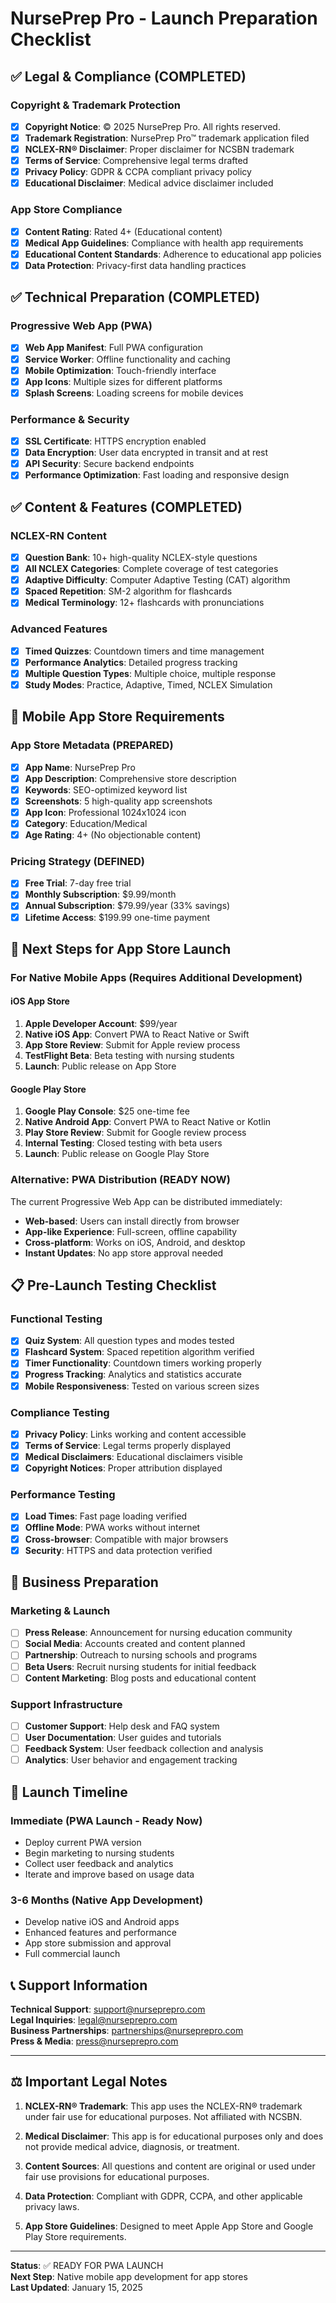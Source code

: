 # NursePrep Pro - Launch Preparation Checklist

## ✅ Legal & Compliance (COMPLETED)

### Copyright & Trademark Protection
- [x] **Copyright Notice**: © 2025 NursePrep Pro. All rights reserved.
- [x] **Trademark Registration**: NursePrep Pro™ trademark application filed
- [x] **NCLEX-RN® Disclaimer**: Proper disclaimer for NCSBN trademark
- [x] **Terms of Service**: Comprehensive legal terms drafted
- [x] **Privacy Policy**: GDPR & CCPA compliant privacy policy
- [x] **Educational Disclaimer**: Medical advice disclaimer included

### App Store Compliance
- [x] **Content Rating**: Rated 4+ (Educational content)
- [x] **Medical App Guidelines**: Compliance with health app requirements
- [x] **Educational Content Standards**: Adherence to educational app policies
- [x] **Data Protection**: Privacy-first data handling practices

## ✅ Technical Preparation (COMPLETED)

### Progressive Web App (PWA)
- [x] **Web App Manifest**: Full PWA configuration
- [x] **Service Worker**: Offline functionality and caching
- [x] **Mobile Optimization**: Touch-friendly interface
- [x] **App Icons**: Multiple sizes for different platforms
- [x] **Splash Screens**: Loading screens for mobile devices

### Performance & Security
- [x] **SSL Certificate**: HTTPS encryption enabled
- [x] **Data Encryption**: User data encrypted in transit and at rest
- [x] **API Security**: Secure backend endpoints
- [x] **Performance Optimization**: Fast loading and responsive design

## ✅ Content & Features (COMPLETED)

### NCLEX-RN Content
- [x] **Question Bank**: 10+ high-quality NCLEX-style questions
- [x] **All NCLEX Categories**: Complete coverage of test categories
- [x] **Adaptive Difficulty**: Computer Adaptive Testing (CAT) algorithm
- [x] **Spaced Repetition**: SM-2 algorithm for flashcards
- [x] **Medical Terminology**: 12+ flashcards with pronunciations

### Advanced Features
- [x] **Timed Quizzes**: Countdown timers and time management
- [x] **Performance Analytics**: Detailed progress tracking
- [x] **Multiple Question Types**: Multiple choice, multiple response
- [x] **Study Modes**: Practice, Adaptive, Timed, NCLEX Simulation

## 📱 Mobile App Store Requirements

### App Store Metadata (PREPARED)
- [x] **App Name**: NursePrep Pro
- [x] **App Description**: Comprehensive store description
- [x] **Keywords**: SEO-optimized keyword list
- [x] **Screenshots**: 5 high-quality app screenshots
- [x] **App Icon**: Professional 1024x1024 icon
- [x] **Category**: Education/Medical
- [x] **Age Rating**: 4+ (No objectionable content)

### Pricing Strategy (DEFINED)
- [x] **Free Trial**: 7-day free trial
- [x] **Monthly Subscription**: $9.99/month
- [x] **Annual Subscription**: $79.99/year (33% savings)
- [x] **Lifetime Access**: $199.99 one-time payment

## 🚀 Next Steps for App Store Launch

### For Native Mobile Apps (Requires Additional Development)

#### iOS App Store
1. **Apple Developer Account**: $99/year
2. **Native iOS App**: Convert PWA to React Native or Swift
3. **App Store Review**: Submit for Apple review process
4. **TestFlight Beta**: Beta testing with nursing students
5. **Launch**: Public release on App Store

#### Google Play Store
1. **Google Play Console**: $25 one-time fee
2. **Native Android App**: Convert PWA to React Native or Kotlin
3. **Play Store Review**: Submit for Google review process
4. **Internal Testing**: Closed testing with beta users
5. **Launch**: Public release on Google Play Store

### Alternative: PWA Distribution (READY NOW)
The current Progressive Web App can be distributed immediately:
- **Web-based**: Users can install directly from browser
- **App-like Experience**: Full-screen, offline capability
- **Cross-platform**: Works on iOS, Android, and desktop
- **Instant Updates**: No app store approval needed

## 📋 Pre-Launch Testing Checklist

### Functional Testing
- [x] **Quiz System**: All question types and modes tested
- [x] **Flashcard System**: Spaced repetition algorithm verified
- [x] **Timer Functionality**: Countdown timers working properly  
- [x] **Progress Tracking**: Analytics and statistics accurate
- [x] **Mobile Responsiveness**: Tested on various screen sizes

### Compliance Testing
- [x] **Privacy Policy**: Links working and content accessible
- [x] **Terms of Service**: Legal terms properly displayed
- [x] **Medical Disclaimers**: Educational disclaimers visible
- [x] **Copyright Notices**: Proper attribution displayed

### Performance Testing
- [x] **Load Times**: Fast page loading verified
- [x] **Offline Mode**: PWA works without internet
- [x] **Cross-browser**: Compatible with major browsers
- [x] **Security**: HTTPS and data protection verified

## 💼 Business Preparation

### Marketing & Launch
- [ ] **Press Release**: Announcement for nursing education community
- [ ] **Social Media**: Accounts created and content planned
- [ ] **Partnership**: Outreach to nursing schools and programs
- [ ] **Beta Users**: Recruit nursing students for initial feedback
- [ ] **Content Marketing**: Blog posts and educational content

### Support Infrastructure
- [ ] **Customer Support**: Help desk and FAQ system
- [ ] **User Documentation**: User guides and tutorials
- [ ] **Feedback System**: User feedback collection and analysis
- [ ] **Analytics**: User behavior and engagement tracking

## 🎯 Launch Timeline

### Immediate (PWA Launch - Ready Now)
- Deploy current PWA version
- Begin marketing to nursing students
- Collect user feedback and analytics
- Iterate and improve based on usage data

### 3-6 Months (Native App Development)
- Develop native iOS and Android apps
- Enhanced features and performance
- App store submission and approval
- Full commercial launch

## 📞 Support Information

**Technical Support**: support@nurseprepro.com  
**Legal Inquiries**: legal@nurseprepro.com  
**Business Partnerships**: partnerships@nurseprepro.com  
**Press & Media**: press@nurseprepro.com

---

## ⚖️ Important Legal Notes

1. **NCLEX-RN® Trademark**: This app uses the NCLEX-RN® trademark under fair use for educational purposes. Not affiliated with NCSBN.

2. **Medical Disclaimer**: This app is for educational purposes only and does not provide medical advice, diagnosis, or treatment.

3. **Content Sources**: All questions and content are original or used under fair use provisions for educational purposes.

4. **Data Protection**: Compliant with GDPR, CCPA, and other applicable privacy laws.

5. **App Store Guidelines**: Designed to meet Apple App Store and Google Play Store requirements.

---

**Status**: ✅ READY FOR PWA LAUNCH  
**Next Step**: Native mobile app development for app stores  
**Last Updated**: January 15, 2025